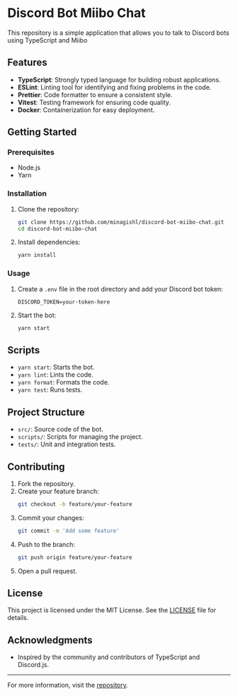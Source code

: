 # Discord Bot Miibo Chat

This repository is a simple application that allows you to talk to Discord bots using TypeScript and Miibo

## Features

- **TypeScript**: Strongly typed language for building robust applications.
- **ESLint**: Linting tool for identifying and fixing problems in the code.
- **Prettier**: Code formatter to ensure a consistent style.
- **Vitest**: Testing framework for ensuring code quality.
- **Docker**: Containerization for easy deployment.

## Getting Started

### Prerequisites

- Node.js
- Yarn

### Installation

1. Clone the repository:

   ```sh
   git clone https://github.com/minagishl/discord-bot-miibo-chat.git
   cd discord-bot-miibo-chat
   ```

2. Install dependencies:
   ```sh
   yarn install
   ```

### Usage

1. Create a `.env` file in the root directory and add your Discord bot token:

   ```env
   DISCORD_TOKEN=your-token-here
   ```

2. Start the bot:
   ```sh
   yarn start
   ```

## Scripts

- `yarn start`: Starts the bot.
- `yarn lint`: Lints the code.
- `yarn format`: Formats the code.
- `yarn test`: Runs tests.

## Project Structure

- `src/`: Source code of the bot.
- `scripts/`: Scripts for managing the project.
- `tests/`: Unit and integration tests.

## Contributing

1. Fork the repository.
2. Create your feature branch:
   ```sh
   git checkout -b feature/your-feature
   ```
3. Commit your changes:
   ```sh
   git commit -m 'Add some feature'
   ```
4. Push to the branch:
   ```sh
   git push origin feature/your-feature
   ```
5. Open a pull request.

## License

This project is licensed under the MIT License. See the [LICENSE](./LICENSE) file for details.

## Acknowledgments

- Inspired by the community and contributors of TypeScript and Discord.js.

---

For more information, visit the [repository](https://github.com/minagishl/discord-bot-miibo-chat).
